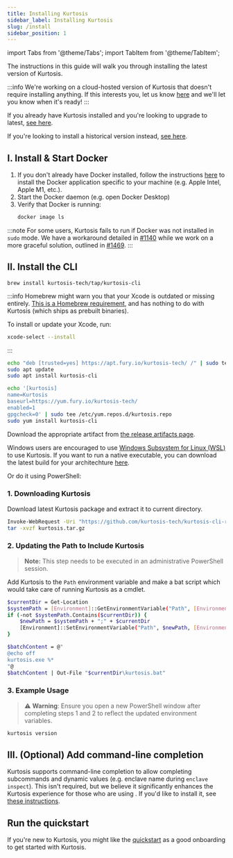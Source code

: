 ```yaml
---
title: Installing Kurtosis
sidebar_label: Installing Kurtosis
slug: /install
sidebar_position: 1
---
```


<!---------- START IMPORTS ------------>

import Tabs from '@theme/Tabs';
import TabItem from '@theme/TabItem';

<!---------- END IMPORTS ------------>


The instructions in this guide will walk you through installing the latest version of Kurtosis. 

:::info
We're working on a cloud-hosted version of Kurtosis that doesn't require installing anything. If this interests you, let us know [here](https://mp2k8nqxxgj.typeform.com/to/U1HcXT1H) and we'll let you know when it's ready!
:::

If you already have Kurtosis installed and you're looking to upgrade to latest, [see here][upgrade-guide].

If you're looking to install a historical version instead, [see here][install-historical-guide].

I. Install & Start Docker
-----------------

1. If you don't already have Docker installed, follow the instructions [here][docker-install] to install the Docker application specific to your machine (e.g. Apple Intel, Apple M1, etc.). 
1. Start the Docker daemon (e.g. open Docker Desktop)
1. Verify that Docker is running:
   ```bash
   docker image ls
   ```

:::note
For some users, Kurtosis fails to run if Docker was not installed in `sudo` mode. We have a workaround detailed in [#1140](https://github.com/kurtosis-tech/kurtosis/issues/1140) while we work on a more graceful solution, outlined in [#1469](https://github.com/kurtosis-tech/kurtosis/issues/1469).
:::

II. Install the CLI
-------------------------

<Tabs groupId="install-methods">
<TabItem value="homebrew" label="brew (MacOS)">

```
brew install kurtosis-tech/tap/kurtosis-cli
```

:::info
Homebrew might warn you that your Xcode is outdated or missing entirely. [This is a Homebrew requirement](https://docs.brew.sh/Installation), and has nothing to do with Kurtosis (which ships as prebuilt binaries). 

To install or update your Xcode, run:

```bash
xcode-select --install
```
:::

</TabItem>
<TabItem value="apt" label="apt (Ubuntu)">

```bash
echo "deb [trusted=yes] https://apt.fury.io/kurtosis-tech/ /" | sudo tee /etc/apt/sources.list.d/kurtosis.list
sudo apt update
sudo apt install kurtosis-cli
```

</TabItem>
<TabItem value="yum" label="yum (RHEL)">

```bash
echo '[kurtosis]
name=Kurtosis
baseurl=https://yum.fury.io/kurtosis-tech/
enabled=1
gpgcheck=0' | sudo tee /etc/yum.repos.d/kurtosis.repo
sudo yum install kurtosis-cli
```

</TabItem>
<TabItem value="other-linux" label="deb, rpm, and apk">

Download the appropriate artifact from [the release artifacts page][release-artifacts].

</TabItem>

<TabItem value="windows" label="Windows">

Windows users are encouraged to use [Windows Subsystem for Linux (WSL)][windows-susbsystem-for-linux] to use Kurtosis.
If you want to run a native executable, you can download the latest build for your architechture [here](https://github.com/kurtosis-tech/kurtosis-cli-release-artifacts/tags).

Or do it using PowerShell:

### 1. Downloading Kurtosis

Download latest Kurtosis package and extract it to current directory.
```bash
Invoke-WebRequest -Uri "https://github.com/kurtosis-tech/kurtosis-cli-release-artifacts/releases/download/REPLACE_VERSION/kurtosis-cli_REPLACE_VERSION_windows_REPLACE_ARCH.tar.gz" -OutFile kurtosis.tar.gz
tar -xvzf kurtosis.tar.gz
```

### 2. Updating the Path to Include Kurtosis

> **Note:** This step needs to be executed in an administrative PowerShell session.

Add Kurtosis to the `Path` environment variable and make a bat script which would take care of running Kurtosis as a cmdlet.
```bash
$currentDir = Get-Location
$systemPath = [Environment]::GetEnvironmentVariable("Path", [EnvironmentVariableTarget]::Machine)
if (-not $systemPath.Contains($currentDir)) {
    $newPath = $systemPath + ";" + $currentDir
    [Environment]::SetEnvironmentVariable("Path", $newPath, [EnvironmentVariableTarget]::Machine)
}

$batchContent = @"
@echo off
kurtosis.exe %*
"@
$batchContent | Out-File "$currentDir\kurtosis.bat"
```

### 3. Example Usage

> ⚠️ **Warning**: Ensure you open a new PowerShell window after completing steps 1 and 2 to reflect the updated environment variables.

```bash
kurtosis version
```
</TabItem>

</Tabs>

III. (Optional) Add command-line completion
--------------------------------
Kurtosis supports command-line completion to allow completing subcommands and dynamic values (e.g. enclave name during `enclave inspect`). This isn't required, but we believe it significantly enhances the Kurtosis experience for those who are using . If you'd like to install it, see [these instructions][installing-command-line-completion].

Run the quickstart
------------------
If you're new to Kurtosis, you might like the [quickstart][quickstart] as a good onboarding to get started with Kurtosis.

<!-------------------------- ONLY LINKS BELOW HERE ---------------------------->
[cli-changelog]: ../changelog.md
[metrics-philosophy]: ../explanations/metrics-philosophy.md
[analytics-disable]: ../cli-reference/analytics-disable.md
[quickstart]: ../get-started/quickstart.md
[installing-command-line-completion]: ./adding-command-line-completion.md
[install-historical-guide]: ./installing-historical-versions.md
[upgrade-guide]: ./upgrading-the-cli.md

[release-artifacts]: https://github.com/kurtosis-tech/kurtosis-cli-release-artifacts/releases
[windows-susbsystem-for-linux]: https://learn.microsoft.com/en-us/windows/wsl/
[docker-install]: https://docs.docker.com/get-docker/
